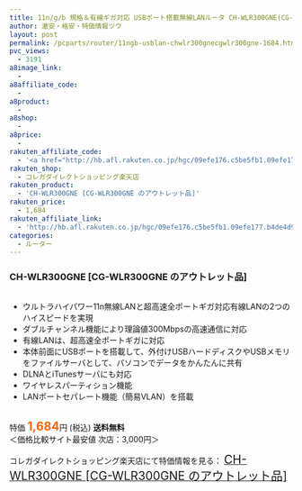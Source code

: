 ```yaml
---
title: 11n/g/b 規格＆有線ギガ対応 USBポート搭載無線LANルータ CH-WLR300GNE(CG-WLR300GNE) アウトレット特価1,684円！
author: 激安・格安・特価情報ツウ
layout: post
permalink: /pcparts/router/11ngb-usblan-chwlr300gnecgwlr300gne-1684.html
pvc_views:
  - 3191
a8image_link:
  - 
a8affiliate_code:
  - 
a8product:
  - 
a8shop:
  - 
a8price:
  - 
rakuten_affiliate_code:
  - '<a href="http://hb.afl.rakuten.co.jp/hgc/09efe176.c5be5fb1.09efe177.b4de4d9f/?pc=http%3a%2f%2fitem.rakuten.co.jp%2fshopcorega%2f5020367%2f%3fscid%3daf_link_img&amp;m=http%3a%2f%2fm.rakuten.co.jp%2fshopcorega%2fi%2f10000674%2f" target="_blank"><img src ="http://hbb.afl.rakuten.co.jp/hgb/?pc=http%3a%2f%2fthumbnail.image.rakuten.co.jp%2f%400_mall%2fshopcorega%2fcabinet%2fshouhin%2fch-wlr300gne%2fch-wlr300gne2.jpg%3f_ex%3d128x128&amp;m=http%3a%2f%2fthumbnail.image.rakuten.co.jp%2f%400_mall%2fshopcorega%2fcabinet%2fshouhin%2fch-wlr300gne%2fch-wlr300gne2.jpg%3f_ex%3d80x80" border="0"></a>'
rakuten_shop:
  - コレガダイレクトショッピング楽天店
rakuten_product:
  - 'CH-WLR300GNE [CG-WLR300GNE のアウトレット品]'
rakuten_price:
  - 1,684
rakuten_affiliate_link:
  - 'http://hb.afl.rakuten.co.jp/hgc/09efe176.c5be5fb1.09efe177.b4de4d9f/?pc=http%3a%2f%2fitem.rakuten.co.jp%2fshopcorega%2f5020367%2f%3fscid%3daf_link_img&amp;m=http%3a%2f%2fm.rakuten.co.jp%2fshopcorega%2fi%2f10000674%2f'
categories:
  - ルーター
---
```

### CH-WLR300GNE [CG-WLR300GNE のアウトレット品]

<div class="img-bg2 img_L">
  <a href="http://hb.afl.rakuten.co.jp/hgc/09efe176.c5be5fb1.09efe177.b4de4d9f/?pc=http%3a%2f%2fitem.rakuten.co.jp%2fshopcorega%2f5020367%2f%3fscid%3daf_link_img&m=http%3a%2f%2fm.rakuten.co.jp%2fshopcorega%2fi%2f10000674%2f" target="_blank"><img src="http://hbb.afl.rakuten.co.jp/hgb/?pc=http%3a%2f%2fthumbnail.image.rakuten.co.jp%2f%400_mall%2fshopcorega%2fcabinet%2fshouhin%2fch-wlr300gne%2fch-wlr300gne2.jpg%3f_ex%3d128x128&m=http%3a%2f%2fthumbnail.image.rakuten.co.jp%2f%400_mall%2fshopcorega%2fcabinet%2fshouhin%2fch-wlr300gne%2fch-wlr300gne2.jpg%3f_ex%3d80x80" border="0" title="" alt="" /></a>
</div>

<!--more-->

  * ウルトラハイパワー11n無線LANと超高速全ポートギガ対応有線LANの2つのハイスピードを実現
  * ダブルチャンネル機能により理論値300Mbpsの高速通信に対応
  * 有線LANは、超高速全ポートギガに対応
  * 本体前面にUSBポートを搭載して、外付けUSBハードディスクやUSBメモリをファイルサーバとして、パソコンでデータをかんたんに共有
  * DLNAとiTunesサーバにも対応
  * ワイヤレスパーティション機能
  * LANポートセパレート機能（簡易VLAN）を搭載

<br clear="all" />特価 <span style="color: #ff6600; font-size: 150%;"><strong>1,684</strong></span>円 (税込) **送料無料**  
＜価格比較サイト最安値 次店：3,000円＞

コレガダイレクトショッピング楽天店にて特価情報を見る： <a href="http://hb.afl.rakuten.co.jp/hgc/09efe176.c5be5fb1.09efe177.b4de4d9f/?pc=http%3a%2f%2fitem.rakuten.co.jp%2fshopcorega%2f5020367%2f%3fscid%3daf_link_img&m=http%3a%2f%2fm.rakuten.co.jp%2fshopcorega%2fi%2f10000674%2f" target="_blank"><span style="font-size: 150%;">CH-WLR300GNE [CG-WLR300GNE のアウトレット品]</span></a>